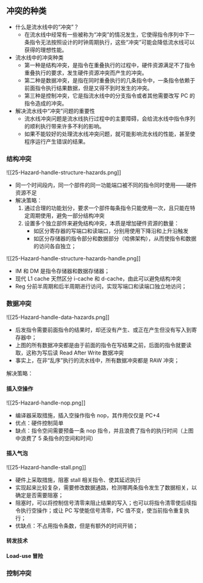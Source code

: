
## 冲突的种类

- 什么是流水线中的“冲突”？
	- 在流水线中经常有一些被称为“冲突”的情况发生，它使得指令序列中下一条指令无法按照设计的时钟周期执行，这些“冲突”可能会降低流水线可以获得的理想性能。
- 流水线中的冲突种类
	- 第一种是结构冲突，是指令在重叠执行的过程中，硬件资源满足不了指令重叠执行的要求，发生硬件资源冲突而产生的冲突。
	- 第二种是数据冲突，是指在同时重叠执行的几条指令中，一条指令依赖于前面指令执行结果数据，但是又得不到时发生的冲突。
	- 第三种是控制冲突，它是指流水线中的分支指令或者其他需要改写 PC 的指令造成的冲突。
- 解决流水线中“冲突”问题的重要性
	- 流水线冲突问题是流水线执行过程中的主要障碍，会给流水线中指令序列的顺利执行带来许多不利的影响。
	- 如果不能较好的处理流水线冲突问题，就可能影响流水线的性能，甚至使程序运行产生错误的结果。

### 结构冲突

![[25-Hazard-handle-structure-hazards.png]]
- 同一个时间段内，同一个部件的同一功能端口被不同的指令同时使用——硬件资源不足
- 解决策略：
	1. 通过合理的功能划分，要求一个部件每条指令只能使用一次，且只能在特定周期使用，避免一部分结构冲突
	2. 设置多个独立部件来避免结构冲突，本质是增加硬件资源的数量：
		- 如区分寄存器的写端口和读端口，分别用使用下降沿和上升沿触发
		- 如区分存储器的指令部分和数据部分（哈佛架构），从而使指令和数据的访问各自独立；

![[25-Hazard-handle-structure-hazards-handle.png]]
- IM 和 DM 是指令存储器和数据存储器；
- 现代 L1 cache 天然区分 i-cache 和 d-cache，由此可以避免结构冲突
- Reg 分前半周期和后半周期进行访问，实现写端口和读端口独立地访问；

### 数据冲突

![[25-Hazard-handle-data-hazards.png]]
- 后发指令需要前面指令的结果时，却还没有产生、或正在产生但没有写入到寄存器中；
- 上图的所有数据冲突都是由于前面的指令在写结果之前，后面的指令就要读取，这称为写后读 Read After Write 数据冲突
- 事实上，在非“乱序”执行的流水线中，所有数据冲突都是 RAW 冲突；

解决策略：

#### 插入空操作

![[25-Hazard-handle-nop.png]]
- 编译器采取措施，插入空操作指令 nop，其作用仅仅是 PC+4
- 优点：硬件控制简单
- 缺点：指令空间需要预备一条 nop 指令，并且浪费了指令的执行时间（上图中浪费了 5 条指令的空间和时间）

#### 插入气泡

![[25-Hazard-handle-stall.png]]
- 硬件上采取措施，阻塞 stall 相关指令、使其延迟执行
- 实现起来比较复杂，需要修改数据通路，检测哪两条指令发生了数据相关，以确定是否需要阻塞；
- 阻塞时，可以将控制信号清零来阻止结果的写入；也可以将指令清零使后续指令执行空操作；或让 PC 写使能信号清零，PC 值不变，使当前指令重复执行；
- 优缺点：不占用指令条数，但是有额外的时间开销；

#### 转发技术


#### Load-use 冒险

### 控制冲突

